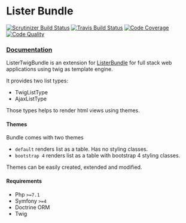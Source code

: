 # Lister Bundle

[![Scrutinizer Build Status](https://img.shields.io/scrutinizer/build/g/povs/ListerTwigBundle/master?label=scrutinizer-ci)](https://scrutinizer-ci.com/g/povs/ListerBundle/build-status/master)
[![Travis Build Status](https://img.shields.io/travis/povs/ListerTwigBundle/master?label=travis-ci)](https://travis-ci.com/povs/ListerBundle)
[![Code Coverage](https://scrutinizer-ci.com/g/povs/ListerTwigBundle/badges/coverage.png?b=master)](https://scrutinizer-ci.com/g/povs/ListerBundle/?branch=master)
[![Code Quality](https://img.shields.io/scrutinizer/quality/g/povs/ListerTwigBundle/master)](https://scrutinizer-ci.com/g/povs/ListerBundle/?branch=master)

### [Documentation]()

ListerTwigBundle is an extension for [ListerBundle](https://github.com/povs/ListerBundle) for full stack web applications using twig as template engine.

It provides two list types:
 - TwigListType
 - AjaxListType
 
Those types helps to render html views using themes.
 
#### Themes
Bundle comes with two themes
- `default` renders list as a table. Has no styling classes.
- `bootstrap 4` renders list as a table with bootstrap 4 styling classes.
 
Themes can be easily created, extended and modified.

#### Requirements
- Php `>=7.1`
- Symfony `>=4`
- Doctrine ORM
- Twig